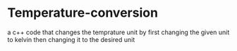 # Temperature-conversion
a c++ code that changes the temprature unit by first changing the given unit to kelvin then changing it to the desired unit
